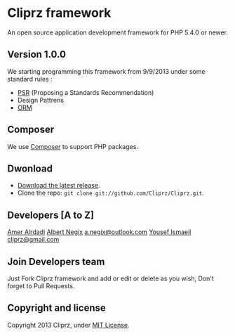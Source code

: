 Cliprz framework
================
An open source application development framework for PHP 5.4.0 or newer.

Version 1.0.0
-------------
We starting programming this framework from 9/9/2013 under some standard rules :

* [PSR](http://www.php-fig.org/) (Proposing a Standards Recommendation)
* Design Pattrens
* [ORM](http://en.wikipedia.org/wiki/Object-relational_mapping)

Composer
--------
We use [Composer](http://getcomposer.org/) to support PHP packages.

Dwonload
--------
* [Download the latest release](https://github.com/Cliprz/Cliprz/archive/master.zip).
* Clone the repo: `git clone git://github.com/Cliprz/Cliprz.git`.

Developers [A to Z]
-------------------
[Amer Alrdadi](https://github.com/ameralrdadi) <private>
[Albert Negix](https://github.com/Negix) <a.negix@outlook.com>
[Yousef Ismaeil](https://github.com/Cliprz) <cliprz@gmail.com>

Join Developers team
--------------------
Just Fork Cliprz framework and add or edit or delete as you wish, Don't forget to Pull Requests.

## Copyright and license
Copyright 2013 Cliprz, under [MIT License](LICENSE).
